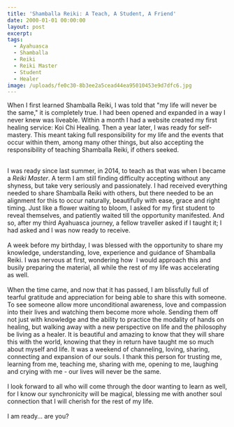 ```yaml
---
title: 'Shamballa Reiki: A Teach, A Student, A Friend'
date: 2000-01-01 00:00:00
layout: post
excerpt:
tags:
  - Ayahuasca
  - Shamballa
  - Reiki
  - Reiki Master
  - Student
  - Healer
image: /uploads/fe0c30-8b3ee2a5cead44ea95010453e9d7dfc6.jpg
---
```



When I first learned Shamballa Reiki, I was told that "my life will never be the same," it is completely true. I had been opened and expanded in a way I never knew was liveable. Within a month I had a website created my first healing service: Koi Chi Healing. Then a year later, I was ready for self-mastery. This meant taking full responsibility for my life and the events that occur within them, among many other things, but also accepting the responsibility of teaching Shamballa Reiki, if others seeked.

<br>I was ready since last summer, in 2014, to teach as that was when I became a *Reiki Master*. A term I am still finding difficulty accepting without any shyness, but take very seriously and passionately. I had received everything needed to share Shamballa Reiki with others, but there needed to be an alignment for this to occur naturally, beautifully with ease, grace and right timing. Just like a flower waiting to bloom, I asked for my first student to reveal themselves, and patiently waited till the opportunity manifested. And so, after my third Ayahuasca journey, a fellow traveller asked if I taught it; I had asked and I was now ready to receive.
<br>
<br>A week before my birthday, I was blessed with the opportunity to share my knowledge, understanding, love, experience and guidance of Shamballa Reiki. I was nervous at first, wondering how  I would approach this and busily preparing the material, all while the rest of my life was accelerating as well.
<br>
<br>When the time came, and now that it has passed, I am blissfully full of tearful gratitude and appreciation for being able to share this with someone. To see someone allow more unconditional awareness, love and compassion into their lives and watching them become more whole. Sending them off not just with knowledge and the ability to practice the modality of hands on healing, but walking away with a new perspective on life and the philosophy be living as a healer. It is beautiful and amazing to know that they will share this with the world, knowing that they in return have taught me so much about myself and life. It was a weekend of channeling, loving, sharing, connecting and expansion of our souls. I thank this person for trusting me, learning from me, teaching me, sharing with me, opening to me, laughing and crying with me - our lives will never be the same.
<br>
<br>I look forward to all who will come through the door wanting to learn as well, for I know our synchronicity will be magical, blessing me with another soul connection that I will cherish for the rest of my life.
<br>
<br>I am ready… are you?
